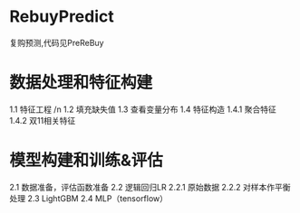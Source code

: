 # RebuyPredict
复购预测,代码见PreReBuy
# 数据处理和特征构建
1.1  特征工程 /n
1.2  填充缺失值
1.3  查看变量分布
1.4  特征构造
1.4.1  聚合特征
1.4.2  双11相关特征
# 模型构建和训练&评估
2.1  数据准备，评估函数准备
2.2  逻辑回归LR
2.2.1  原始数据
2.2.2  对样本作平衡处理
2.3  LightGBM
2.4  MLP（tensorflow）
